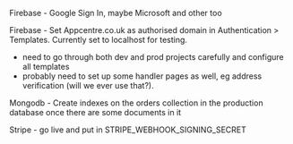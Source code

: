 Firebase - Google Sign In, maybe Microsoft and other too

Firebase - Set Appcentre.co.uk as authorised domain in Authentication > Templates. Currently set to localhost for testing.

- need to go through both dev and prod projects carefully and configure all templates
- probably need to set up some handler pages as well, eg address verification (will we ever use that?).

Mongodb - Create indexes on the orders collection in the production database once there are some documents in it

Stripe - go live and put in STRIPE_WEBHOOK_SIGNING_SECRET
